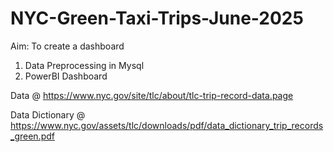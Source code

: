 # NYC-Green-Taxi-Trips-June-2025

Aim: To create a dashboard

1. Data Preprocessing in Mysql
2. PowerBI Dashboard


Data @ https://www.nyc.gov/site/tlc/about/tlc-trip-record-data.page

Data Dictionary @ https://www.nyc.gov/assets/tlc/downloads/pdf/data_dictionary_trip_records_green.pdf
